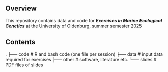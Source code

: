 ## Overview

This repository contains data and code for ***Exercises in Marine Ecological Genetics*** at the University of Oldenburg, summer semester 2025


## Contents

.
├── code     # R and bash code (one file per session) 
├── data     # input data required for exercises
├── other    # software, literature etc.
└── slides   # PDF files of slides


